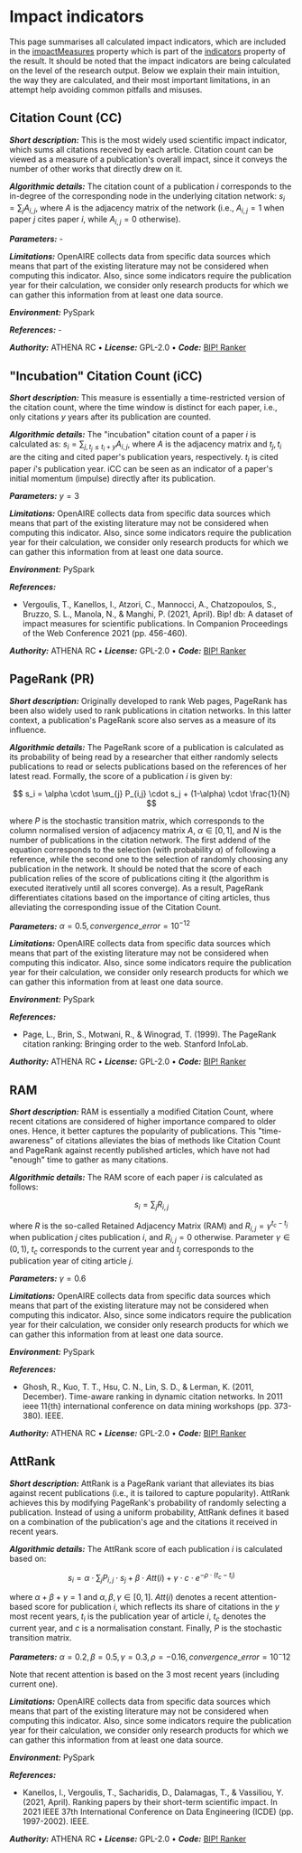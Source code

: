 # Impact indicators

This page summarises all calculated impact indicators, which are included in the [impactMeasures](/data-model/entities/other#impactmeasures) property which is part of the [indicators](/data-model/entities/result#indicators) property of the result.
It should be noted that the impact indicators are being calculated on the level of the research output.
Below we explain their main intuition, the way they are calculated, and their most important limitations, in an attempt help avoiding common pitfalls and misuses.


## Citation Count (CC)

***Short description:***
This is the most widely used scientific impact indicator, which sums all citations received by each article.
Citation count can be viewed as a measure of a publication's overall impact, since it conveys the number of other works that directly 
drew on it.

***Algorithmic details:***
The citation count of a 
publication $i$ corresponds to the in-degree of the corresponding node in the underlying citation network: $s_i = \sum_{j} A_{i,j}$, 
where $A$ is the adjacency matrix of the network (i.e., $A_{i,j}=1$ when paper $j$ cites paper $i$, while $A_{i,j}=0$ otherwise). 

***Parameters:*** -

***Limitations:***
OpenAIRE collects data from specific data sources which means that part of the existing literature may not be considered when computing this indicator.
Also, since some indicators require the publication year for their calculation, we consider only research products for which we can gather this information from at least one data source.

***Environment:*** PySpark

***References:*** -

***Authority:*** ATHENA RC &bull; ***License:*** GPL-2.0 &bull; ***Code:*** [BIP! Ranker](https://github.com/athenarc/Bip-Ranker)


## "Incubation" Citation Count (iCC)

***Short description:***
This measure is essentially a time-restricted version of the citation count, where the time window is distinct for each paper, i.e., 
only citations $y$ years after its publication are counted.

***Algorithmic details:***
The "incubation" citation count of a paper $i$ is 
calculated as: $s_i = \sum_{j,t_j \leq t_i+y} A_{i,j}$, where $A$ is the adjacency matrix and $t_j, t_i$ are the citing and cited paper's 
publication years, respectively. $t_i$ is cited paper $i$'s publication year. iCC can be seen as an indicator of a paper's initial momentum 
(impulse) directly after its publication.

***Parameters:*** 
$y=3$

***Limitations:***
OpenAIRE collects data from specific data sources which means that part of the existing literature may not be considered when computing this indicator.
Also, since some indicators require the publication year for their calculation, we consider only research products for which we can gather this information from at least one data source.

***Environment:*** PySpark

***References:*** 
* Vergoulis, T., Kanellos, I., Atzori, C., Mannocci, A., Chatzopoulos, S., Bruzzo, S. L., Manola, N., & Manghi, P. (2021, April). Bip! db: A dataset of impact measures for scientific publications. In Companion Proceedings of the Web Conference 2021 (pp. 456-460).

***Authority:*** ATHENA RC &bull; ***License:*** GPL-2.0 &bull; ***Code:*** [BIP! Ranker](https://github.com/athenarc/Bip-Ranker)


 ## PageRank (PR)

***Short description:***
Originally developed to rank Web pages, PageRank has been also widely used to rank publications in citation
networks. In this latter context, a publication's PageRank 
score also serves as a measure of its influence.

***Algorithmic details:***
The PageRank score of a publication is calculated 
as its probability of being read by a researcher that either randomly selects publications to read or selects 
publications based on the references of her latest read. Formally, the score of a publication $i$ is given by: 

$$
s_i = \alpha \cdot \sum_{j} P_{i,j} \cdot s_j + (1-\alpha) \cdot \frac{1}{N}
$$

where $P$ is the stochastic transition matrix, which corresponds to the column normalised version of adjacency 
matrix $A$, $\alpha \in [0,1]$, and $N$ is the number of publications in the citation network. The first addend 
of the equation corresponds to the selection (with probability $\alpha$) of following a reference, while the 
second one to the selection of randomly choosing any publication in the network. It should be noted that the 
score of each publication relies of the score of publications citing it (the algorithm is executed iteratively 
until all scores converge). As a result, PageRank differentiates citations based on the importance of citing 
articles, thus alleviating the corresponding issue of the Citation Count.

***Parameters:*** 
$\alpha = 0.5, convergence\_error = 10^{-12}$

***Limitations:***
OpenAIRE collects data from specific data sources which means that part of the existing literature may not be considered when computing this indicator.
Also, since some indicators require the publication year for their calculation, we consider only research products for which we can gather this information from at least one data source.

***Environment:*** PySpark

***References:*** 
* Page, L., Brin, S., Motwani, R., & Winograd, T. (1999). The PageRank citation ranking: Bringing order to the web. Stanford InfoLab.

***Authority:*** ATHENA RC &bull; ***License:*** GPL-2.0 &bull; ***Code:*** [BIP! Ranker](https://github.com/athenarc/Bip-Ranker)
 

## RAM

***Short description:***
RAM is essentially a modified Citation Count, where recent citations are considered of higher importance compared to older ones.
Hence, it better captures the popularity of publications. This "time-awareness" of citations 
alleviates the bias of methods like Citation Count and PageRank against recently published articles, which have 
not had "enough" time to gather as many citations.

***Algorithmic details:***
The RAM score of each paper $i$ is calculated as follows:

$$
s_i = \sum_j{R_{i,j}}
$$

where $R$ is the so-called Retained Adjacency Matrix (RAM) and $R_{i,j}=\gamma^{t_c-t_j}$ when publication $j$ cites publication 
$i$, and $R_{i,j}=0$ otherwise. Parameter $\gamma \in (0,1)$, $t_c$ corresponds to the current year and $t_j$ corresponds to the 
publication year of citing article $j$.

***Parameters:*** 
$\gamma = 0.6$

***Limitations:***
OpenAIRE collects data from specific data sources which means that part of the existing literature may not be considered when computing this indicator.
Also, since some indicators require the publication year for their calculation, we consider only research products for which we can gather this information from at least one data source.

***Environment:*** PySpark

***References:*** 
* Ghosh, R., Kuo, T. T., Hsu, C. N., Lin, S. D., & Lerman, K. (2011, December). Time-aware ranking in dynamic citation networks. In 2011 ieee 11\{th\} international conference on data mining workshops (pp. 373-380). IEEE.

***Authority:*** ATHENA RC &bull; ***License:*** GPL-2.0 &bull; ***Code:*** [BIP! Ranker](https://github.com/athenarc/Bip-Ranker)


## AttRank

***Short description:***
AttRank is a PageRank variant that alleviates its bias against recent publications (i.e., it is tailored to capture popularity). 
AttRank achieves this by modifying PageRank's probability of randomly selecting a publication. Instead of using a uniform probability,
AttRank defines it based on a combination of the publication's age and the citations it received in recent years.

***Algorithmic details:***
The AttRank score 
of each publication $i$ is calculated based on:

$$
s_i = \alpha \cdot \sum_{j} P_{i,j} \cdot s_j
    + \beta \cdot Att(i)+ \gamma \cdot c \cdot e^{-\rho \cdot (t_c-t_i)}
$$

where $\alpha + \beta + \gamma =1$ and $\alpha,\beta,\gamma \in [0,1]$. $Att(i)$ denotes a recent attention-based score for publication $i$, 
which reflects its share of citations in the $y$ most recent years, $t_i$ is the publication year of article $i$, $t_c$ denotes the current 
year, and $c$ is a normalisation constant. Finally, $P$ is the stochastic transition matrix.

***Parameters:*** 
$\alpha = 0.2, \beta = 0.5, \gamma = 0.3, \rho = -0.16, convergence\_error = 10^-{12}$

Note that recent attention is based on the 3 most recent years (including current one).

***Limitations:***
OpenAIRE collects data from specific data sources which means that part of the existing literature may not be considered when computing this indicator.
Also, since some indicators require the publication year for their calculation, we consider only research products for which we can gather this information from at least one data source.

***Environment:*** PySpark

***References:*** 
* Kanellos, I., Vergoulis, T., Sacharidis, D., Dalamagas, T., & Vassiliou, Y. (2021, April). Ranking papers by their short-term scientific impact. In 2021 IEEE 37th International Conference on Data Engineering (ICDE) (pp. 1997-2002). IEEE.

***Authority:*** ATHENA RC &bull; ***License:*** GPL-2.0 &bull; ***Code:*** [BIP! Ranker](https://github.com/athenarc/Bip-Ranker)

 